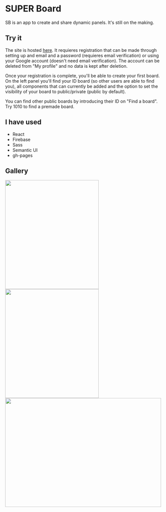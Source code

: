 # SUPER Board

SB is an app to create and share dynamic panels. It's still on the making.

## Try it

The site is hosted [here](https://kubixy.github.io/SUPER-Board/). It requieres registration that can be made through setting up and email and a password (requieres email verification) or using your Google account (doesn't need email verification). The account can be deleted from "My profile" and no data is kept after deletion.

Once your registration is complete, you'll be able to create your first board. On the left panel you'll find your ID board (so other users are able to find you), all components that can currently be added and the option to set the visibility of your board to public/private (public by default).

You can find other public boards by introducing their ID on "Find a board". Try 1010 to find a premade board.

## I have used

* React
* Firebase
* Sass
* Semantic UI
* gh-pages

## Gallery

<img src="https://drive.google.com/uc?export=view&id=1rNvW2VmmYWlAwr7Ht3YJkKr2_KpAqC0F" width="300" height="350" /> <img src="https://drive.google.com/uc?export=view&id=1JcQoaQaLB-WFYSFXX8RdVp9uRoVl7t9W" width="300" height="350" /> 
<img src="https://drive.google.com/uc?export=view&id=1L8CcGyAUvYOPP6d7MpNnSVZ9_xwWM0Ox" width="500" height="350" />
